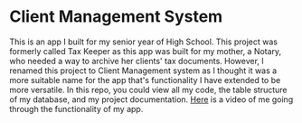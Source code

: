 # Client Management System

This is an app I built for my senior year of High School. 
This project was formerly called Tax Keeper as this app was built for my mother, a Notary, who needed a way to archive her clients' tax documents.
However, I renamed this project to Client Management system as I thought it was a more suitable name for the app that's functionality I have extended to be more versatile.
In this repo, you could view all my code, the table structure of my database, and my project documentation.
[Here](https://drive.google.com/file/d/1qqHzV24HV46YwyTbyrzVlqRc3QdzNVMa/view?usp=sharing) is a video of me going through the functionality of my app.
